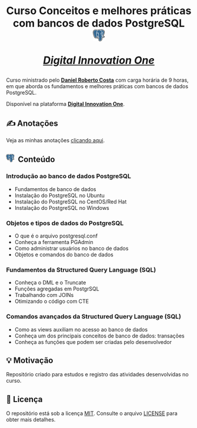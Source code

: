 <h1 align="center">
    <strong>Curso Conceitos e melhores práticas com bancos de dados PostgreSQL <img height="32" src="https://raw.githubusercontent.com/github/explore/80688e429a7d4ef2fca1e82350fe8e3517d3494d/topics/postgresql/postgresql.png"></strong>
    <p><a target="_blank" rel="noreferrer noopener" href="https://digitalinnovation.one/"><i>Digital Innovation One</i></a></p>
</h1>


Curso ministrado pelo **[Daniel Roberto Costa](https://github.com/drobcosta)** com carga horária de 9 horas, em que aborda os fundamentos e melhores práticas com bancos de dados PostgreSQL.

Disponível na plataforma **[Digital Innovation One](https://digitalinnovation.one/)**.

## ✍️ Anotações

Veja as minhas anotações [clicando aqui](https://github.com/bryan-lima/postgresql-digital-innovation-one/blob/master/annotations.md).

<h2>
    <img height="22" src="https://raw.githubusercontent.com/github/explore/80688e429a7d4ef2fca1e82350fe8e3517d3494d/topics/postgresql/postgresql.png"> &nbsp;Conteúdo
</h2>

### Introdução ao banco de dados PostgreSQL
- Fundamentos de banco de dados
- Instalação do PostgreSQL no Ubuntu
- Instalação do PostgreSQL no CentOS/Red Hat
- Instalação do PostgreSQL no Windows

### Objetos e tipos de dados do PostgreSQL
- O que é o arquivo postgresql.conf
- Conheça a ferramenta PGAdmin
- Como administrar usuários no banco de dados
- Objetos e comandos do banco de dados

### Fundamentos da Structured Query Language (SQL)
- Conheça o DML e o Truncate
- Funções agregadas em PostgrSQL
- Trabalhando com JOINs
- Otimizando o código com CTE

### Comandos avançados da Structured Query Language (SQL)
- Como as views auxiliam no acesso ao banco de dados
- Conheça um dos principais conceitos de banco de dados: transações
- Conheça as funções que podem ser criadas pelo desenvolvedor

## 💡 Motivação

Repositório criado para estudos e registro das atividades desenvolvidas no curso.

## 📃 Licença

O repositório está sob a licença [MIT][mit]. Consulte o arquivo [LICENSE](https://github.com/bryan-lima/postgresql-digital-innovation-one/blob/master/LICENSE) para obter mais detalhes.

[mit]: https://opensource.org/licenses/MIT